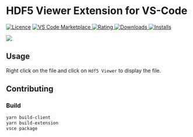 # HDF5 Viewer Extension for VS-Code

[![Licence](https://img.shields.io/github/license/lochbrunner/vscode-hdf5-viewer.svg)](https://github.com/lochbrunner/vscode-hdf5-viewer)
[![VS Code Marketplace](https://vsmarketplacebadge.apphb.com/version-short/lochbrunner.vscode-hdf5-viewer.svg) ![Rating](https://vsmarketplacebadge.apphb.com/rating-short/lochbrunner.vscode-hdf5-viewer.svg) ![Downloads](https://vsmarketplacebadge.apphb.com/downloads-short/lochbrunner.vscode-hdf5-viewer.svg) ![Installs](https://vsmarketplacebadge.apphb.com/installs-short/lochbrunner.vscode-hdf5-viewer.svg)](https://marketplace.visualstudio.com/items?itemName=lochbrunner.vscode-hdf5-viewer)

![](https://raw.githubusercontent.com/lochbrunner/vscode-hdf5-viewer/master/docs/hdf5-extension.gif)

## Usage

Right click on the file and click on `Hdf5 Viewer` to display the file. 

## Contributing

### Build


```bash
yarn build-client
yarn build-extension
vsce package
```